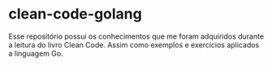# clean-code-golang
Esse repositório possui os conhecimentos que me foram adquiridos durante a leitura do livro Clean Code. Assim como exemplos e exercícios aplicados a linguagem Go. 
